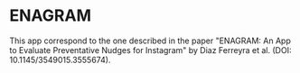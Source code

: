 # ENAGRAM

This app correspond to the one described in the paper "ENAGRAM: An App to Evaluate Preventative Nudges for Instagram" by Diaz Ferreyra et al. (DOI: 10.1145/3549015.3555674).
